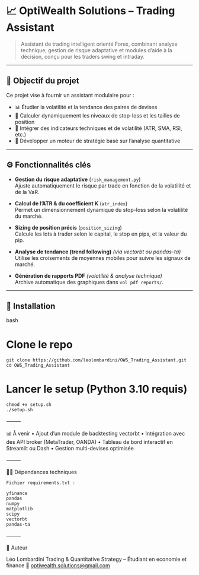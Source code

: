 # 📈 OptiWealth Solutions – Trading Assistant

> Assistant de trading intelligent orienté Forex, combinant analyse technique, gestion de risque adaptative et modules d’aide à la décision, conçu pour les traders swing et intraday.

---

## 🧠 Objectif du projet

Ce projet vise à fournir un assistant modulaire pour :

- 📊 Étudier la volatilité et la tendance des paires de devises
- 🎯 Calculer dynamiquement les niveaux de stop-loss et les tailles de position
- 🔁 Intégrer des indicateurs techniques et de volatilité (ATR, SMA, RSI, etc.)
- 🧩 Développer un moteur de stratégie basé sur l’analyse quantitative

---

## ⚙️ Fonctionnalités clés

- **Gestion du risque adaptative** (`risk_management.py`)  
  Ajuste automatiquement le risque par trade en fonction de la volatilité et de la VaR.

- **Calcul de l’ATR & du coefficient K** (`atr_index`)  
  Permet un dimensionnement dynamique du stop-loss selon la volatilité du marché.

- **Sizing de position précis** (`position_sizing`)  
  Calcule les lots à trader selon le capital, le stop en pips, et la valeur du pip.

- **Analyse de tendance (trend following)** _(via vectorbt ou pandas-ta)_  
  Utilise les croisements de moyennes mobiles pour suivre les signaux de marché.

- **Génération de rapports PDF** _(volatilité & analyse technique)_  
  Archive automatique des graphiques dans `vol pdf reports/`.

---

## 🚀 Installation

bash

# Clone le repo

```
git clone https://github.com/leolombardini/OWS_Trading_Assistant.git
cd OWS_Trading_Assistant
```

# Lancer le setup (Python 3.10 requis)

```
chmod +x setup.sh
./setup.sh
```

⸻

📊 À venir
• Ajout d’un module de backtesting vectorbt
• Intégration avec des API broker (MetaTrader, OANDA)
• Tableau de bord interactif en Streamlit ou Dash
• Gestion multi-devises optimisée

⸻

🧑‍💻 Dépendances techniques

```
Fichier requirements.txt :

yfinance
pandas
numpy
matplotlib
scipy
vectorbt
pandas-ta
```

⸻

🧠 Auteur

Léo Lombardini
Trading & Quantitative Strategy – Étudiant en economie et finance
📧 optiwealth.solutions@gmail.com
